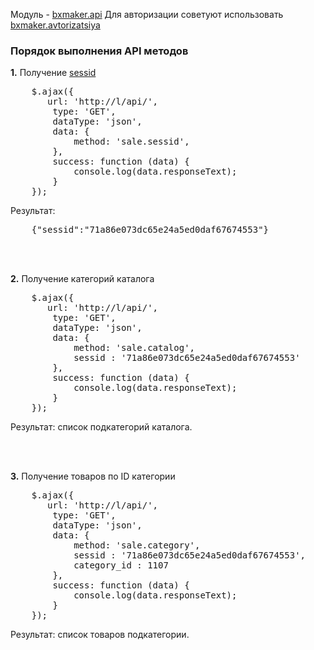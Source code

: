 Модуль - <a href="http://marketplace.1c-bitrix.ru/solutions/bxmaker.api">bxmaker.api</a>
Для авторизации советуют использовать <a href="https://bxmaker.ru/doc/api/primery/avtorizatsiya/">bxmaker.avtorizatsiya</a>


<h3>Порядок выполнения API методов</h3>

<b>1.</b> Получение <u>sessid</u>
<pre>
	$.ajax({ 
	   url: 'http://l/api/',
	    type: 'GET',
	    dataType: 'json',
	    data: {
	        method: 'sale.sessid',
	    },
	    success: function (data) {
	        console.log(data.responseText);
	    }
	});
</pre>

Результат:
<pre>
	{"sessid":"71a86e073dc65e24a5ed0daf67674553"}
</pre>

<br /><br />

<b>2.</b> Получение категорий каталога
<pre>
	$.ajax({ 
	   url: 'http://l/api/',
	    type: 'GET',
	    dataType: 'json',
	    data: {
	        method: 'sale.catalog',
	        sessid : '71a86e073dc65e24a5ed0daf67674553'
	    },
	    success: function (data) {
	        console.log(data.responseText);
	    }
	});
</pre>

Результат: список подкатегорий каталога.

<br /><br />


<b>3.</b> Получение товаров по ID категории
<pre>
	$.ajax({ 
	   url: 'http://l/api/',
	    type: 'GET',
	    dataType: 'json',
	    data: {
	        method: 'sale.category',
	        sessid : '71a86e073dc65e24a5ed0daf67674553',
	        category_id : 1107
	    },
	    success: function (data) {
	        console.log(data.responseText);
	    }
	});
</pre>

Результат: список товаров подкатегории.